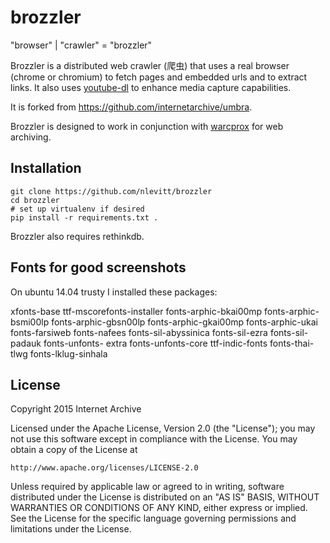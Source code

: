 brozzler
========
"browser" | "crawler" = "brozzler"

Brozzler is a distributed web crawler (爬虫) that uses a real browser (chrome
or chromium) to fetch pages and embedded urls and to extract links. It also
uses [youtube-dl](https://github.com/rg3/youtube-dl) to enhance media capture
capabilities.

It is forked from https://github.com/internetarchive/umbra.

Brozzler is designed to work in conjunction with
[warcprox](https://github.com/internetarchive/warcprox) for web archiving.

Installation
------------
```
git clone https://github.com/nlevitt/brozzler
cd brozzler
# set up virtualenv if desired
pip install -r requirements.txt .
```
Brozzler also requires rethinkdb.

Fonts for good screenshots
--------------------------
On ubuntu 14.04 trusty I installed these packages:

xfonts-base ttf-mscorefonts-installer fonts-arphic-bkai00mp fonts-arphic-bsmi00lp fonts-arphic-gbsn00lp fonts-arphic-gkai00mp fonts-arphic-ukai fonts-farsiweb fonts-nafees fonts-sil-abyssinica fonts-sil-ezra fonts-sil-padauk fonts-unfonts-
extra fonts-unfonts-core ttf-indic-fonts fonts-thai-tlwg fonts-lklug-sinhala

License
-------

Copyright 2015 Internet Archive

Licensed under the Apache License, Version 2.0 (the "License");
you may not use this software except in compliance with the License.
You may obtain a copy of the License at
    
    http://www.apache.org/licenses/LICENSE-2.0

Unless required by applicable law or agreed to in writing, software
distributed under the License is distributed on an "AS IS" BASIS,
WITHOUT WARRANTIES OR CONDITIONS OF ANY KIND, either express or implied.
See the License for the specific language governing permissions and
limitations under the License.

